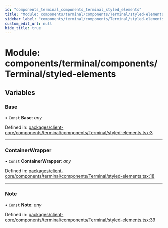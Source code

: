 ```yaml
---
id: "components_terminal_components_terminal_styled_elements"
title: "Module: components/terminal/components/Terminal/styled-elements"
sidebar_label: "components/terminal/components/Terminal/styled-elements"
custom_edit_url: null
hide_title: true
---
```


# Module: components/terminal/components/Terminal/styled-elements

## Variables

### Base

• `Const` **Base**: *any*

Defined in: [packages/client-core/components/terminal/components/Terminal/styled-elements.tsx:3](https://github.com/xr3ngine/xr3ngine/blob/66a84a950/packages/client-core/components/terminal/components/Terminal/styled-elements.tsx#L3)

___

### ContainerWrapper

• `Const` **ContainerWrapper**: *any*

Defined in: [packages/client-core/components/terminal/components/Terminal/styled-elements.tsx:18](https://github.com/xr3ngine/xr3ngine/blob/66a84a950/packages/client-core/components/terminal/components/Terminal/styled-elements.tsx#L18)

___

### Note

• `Const` **Note**: *any*

Defined in: [packages/client-core/components/terminal/components/Terminal/styled-elements.tsx:39](https://github.com/xr3ngine/xr3ngine/blob/66a84a950/packages/client-core/components/terminal/components/Terminal/styled-elements.tsx#L39)

